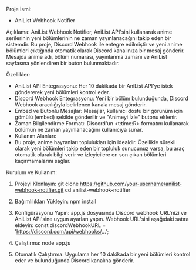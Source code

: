 Proje İsmi:
- AniList Webhook Notifier

Açıklama:
AniList Webhook Notifier, AniList API'sini kullanarak anime serilerinin yeni bölümlerinin ne zaman yayınlanacağını takip eden bir sistemdir. Bu proje, Discord Webhook ile entegre edilmiştir ve yeni anime bölümleri çıktığında otomatik olarak Discord kanalınıza bir mesaj gönderir. Mesajda anime adı, bölüm numarası, yayınlanma zamanı ve AniList sayfasına yönlendiren bir buton bulunmaktadır.

Özellikler:
- AniList API Entegrasyonu: Her 10 dakikada bir AniList API'ye istek göndererek yeni bölümleri kontrol eder.
- Discord Webhook Entegrasyonu: Yeni bir bölüm bulunduğunda, Discord Webhook aracılığıyla belirlenen kanala mesaj gönderir.
- Embed ve Butonlu Mesajlar: Mesajlar, kullanıcı dostu bir görünüm için gömülü (embed) şekilde gönderilir ve "Animeyi İzle" butonu eklenir.
- Zaman Bilgilendirme Formatı: Discord'un <t:time:R> formatını kullanarak bölümün ne zaman yayınlanacağını kullanıcıya sunar.
- Kullanım Alanları:
- Bu proje, anime hayranları toplulukları için idealdir. Özellikle sürekli olarak yeni bölümleri takip eden bir topluluk sunucunuz varsa, bu araç otomatik olarak bilgi verir ve izleyicilere en son çıkan bölümleri kaçırmamalarını sağlar.

Kurulum ve Kullanım:
1. Projeyi Klonlayın:
   git clone https://github.com/your-username/anilist-webhook-notifier.git
cd anilist-webhook-notifier

2. Bağımlılıkları Yükleyin: 
   npm install

3. Konfigürasyonu Yapın:
    app.js dosyasında Discord webhook URL'nizi ve AniList API'sine uygun ayarları yapın. Webhook URL'sini aşağıdaki satıra ekleyin:
   const discordWebhookURL = 'https://discord.com/api/webhooks/...';

4. Çalıştırma:
   node app.js

5. Otomatik Çalıştırma:
   Uygulama her 10 dakikada bir yeni bölümleri kontrol eder ve bulunduğunda Discord kanalına gönderir.
   
